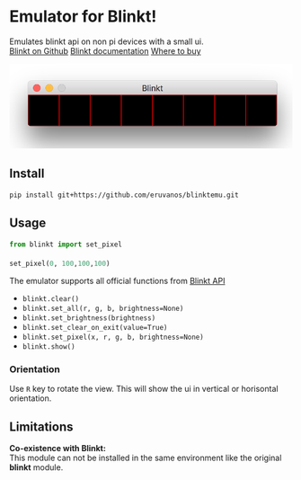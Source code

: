 # Emulator for Blinkt!

Emulates blinkt api on non pi devices with a small ui.  
[Blinkt on Github](https://github.com/pimoroni/blinkt)
[Blinkt documentation](http://docs.pimoroni.com/blinkt/#)
[Where to buy](https://shop.pimoroni.com/products/blinkt)


![Preview](./preview.png "Preview")

## Install

```shell
pip install git+https://github.com/eruvanos/blinktemu.git
```

## Usage

```python
from blinkt import set_pixel

set_pixel(0, 100,100,100)
```

The emulator supports all official functions from [Blinkt API](http://docs.pimoroni.com/blinkt/#module-blinkt)

* `blinkt.clear()`
* `blinkt.set_all(r, g, b, brightness=None)`
* `blinkt.set_brightness(brightness)`
* `blinkt.set_clear_on_exit(value=True)`
* `blinkt.set_pixel(x, r, g, b, brightness=None)`
* `blinkt.show()`

### Orientation

Use `R` key to rotate the view. This will show the ui in vertical or horisontal orientation.

## Limitations

**Co-existence with Blinkt:**  
This module can not be installed in the same environment like the original **blinkt** module.
